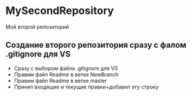 # MySecondRepository
Мой второй репозиторий
## Создание второго репозитория сразу с фалом .gitignore для VS
* Сразу с выбором файла .gitignore для VS
* Правим файл Readme в ветке NewBranch
* Правим файл Readme в ветке master
* Принял входящие и текущие правки+добавил эту строку